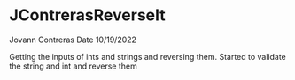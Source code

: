 # JContrerasReverseIt
Jovann Contreras
Date 10/19/2022

Getting the inputs of ints and strings and reversing them.
Started to validate the string and int and reverse them
